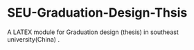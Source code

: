 # SEU-Graduation-Design-Thsis
 A LATEX module for Graduation design (thesis) in southeast university(China) .

